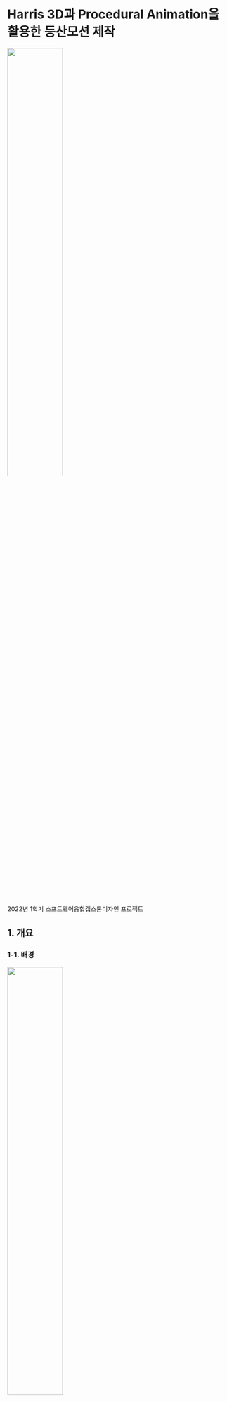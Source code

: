 # Harris 3D과 Procedural Animation을 활용한 등산모션 제작
<img src = "https://user-images.githubusercontent.com/30585313/174286112-9d2da32b-fa5a-43d5-9a42-48f127dd3e89.gif" width="50%" height="50%">
<br>
2022년 1학기 소프트웨어융합캡스톤디자인 프로젝트

## 1. 개요
### 1-1. 배경
<img src = "https://user-images.githubusercontent.com/30585313/174286521-bcb7c424-cd11-41bf-af16-67b6b92aa503.gif" width="50%" height="50%">
<br>
최근 나오는 게임들을 보면 캐릭터들의 움직임이 되게 입체적인 것을 확인할 수 있다. XY 평면으로만 이동하지 않고 높이 Z축으로도 이동한다는 점이다. 그렇기에 자연스럽게 벽과 상호작용하는 액션(벽타기, 오르기... 등)의 애니메이션이 필요하게 된다. 이 때 벽화 상호작용하는 액션 중 암벽등반이라는 구체적인 상황을 설정함으로써, 이의 자연스러운 애니메이션을 연출하기 위해 프로젝트를 진행하게 되었다.

### 1-2. 목표
보다 자연스러운 암벽등반 애니메이션을 연출할 수 있도록 한다.

### 1-3. 기대
Harris 3D를 비롯한 3D메쉬의 keypoint를 검출하는 알고리즘이 Point Matching 분야 뿐만 아니라 Procedural Animation에서도 활용할 수 있음을 보이고자 한다.

## 2. 활용 알고리즘 및 기타

### 2-1. Harris 3D
영상처리의 알고리즘인 Harris Corner Detection을 3차원에서 활용할 수 있도록 하는 알고리즘이다.

### 2-2. Procedural Animation
Inverse Kinematic을 이용하여 케릭터 애니메이션을 구현하는 기법이다.

### 2-3. Megascans
Quixel Bridge에서 제공하는 3D 스캔 데이터이다.

#### 2-3-1. 자연물
- SHARP CLIFF <BR>
<img src = "https://user-images.githubusercontent.com/30585313/174285771-6befc042-6617-402d-965e-739d024939b7.png" width="50%" height="50%">

- FOREST ROCK WALL <BR>
<img src = "https://user-images.githubusercontent.com/30585313/174285772-6097c839-e9a8-4dcb-8911-dc941c6aca45.png" width="50%" height="50%">

- ROCKY CLIFF <BR>
<img src = "https://user-images.githubusercontent.com/30585313/174285775-aa4a6d98-f241-4576-aa89-55e745c13e2f.png" width="50%" height="50%">

#### 2-3-2. 인공물
- ROMAN STATUE <BR>
<img src = "https://user-images.githubusercontent.com/30585313/174285760-1328aacd-2a23-4774-b122-527983769cb7.png" width="50%" height="50%">

- ROMAN GRAVE STONE <BR>
<img src = "https://user-images.githubusercontent.com/30585313/174285763-6675495c-cd54-4c9e-b113-9b3133001c3d.png" width="50%" height="50%">

- ROMAN MARBLE ORNATE PLINTH <BR>
<img src = "https://user-images.githubusercontent.com/30585313/174285765-82f90d4a-0d44-47df-85e1-a2622214cf60.png" width="50%" height="50%">

- ROMAN RED BRICK COLUMN <BR>
<img src = "https://user-images.githubusercontent.com/30585313/174285769-7779cee5-f459-4482-9111-d3d4adcd1758.png" width="50%" height="50%">


## 3. 1차 구현 및 결과 (소융캡디 최종 발표)

### 3-1. Harris 3D Keypoint 검출
#### 3-1-1. 자연물
- SHARP CLIFF (Vertex Ring Number = 3 / Harris Number = 0.2) <BR>
<img src = "https://user-images.githubusercontent.com/30585313/174285707-10dadd65-6ba1-421e-900c-59a68b56538a.gif" width="50%" height="50%">

    
- FOREST ROCK WALL (Vertex Ring Number = 3 / Harris Number = 0.1) <BR>
<img src = "https://user-images.githubusercontent.com/30585313/174285703-e760e6de-d994-48cf-9dc1-197b7f86b542.gif" width="50%" height="50%">

    
- ROCKY CLIFF (Vertex Ring Number = 3 / Harris Number = 0.2) <BR>
<img src = "https://user-images.githubusercontent.com/30585313/174285695-3a5090fb-6707-4502-a4f6-a276f8b37e3f.gif" width="50%" height="50%">

    
#### 3-1-2. 인공물
- ROMAN STATUE (Vertex Ring Number = 3 / Harris Number = 0.05) <BR>
<img src = "https://user-images.githubusercontent.com/30585313/174285710-7c1c95c7-4887-4328-9ea4-99f54c13fe36.gif" width="50%" height="50%">
 
    
- ROMAN GRAVE STONE (Vertex Ring Number = 3 / Harris Number = 0.245) <BR>
<img src = "https://user-images.githubusercontent.com/30585313/174285713-e44eea65-6692-4d9d-a1da-b342728d0218.gif" width="50%" height="50%">

    
- ROMAN MARBLE ORNATE PLINTH (Vertex Ring Number = 3 / Harris Number = 0.2) <BR>
<img src = "https://user-images.githubusercontent.com/30585313/174285716-64662df2-17d4-4cfb-8833-6ed764e543e6.gif" width="50%" height="50%">

    
- ROMAN RED BRICK COLUMN (Vertex Ring Number = 3 / Harris Number = 0.2) <BR>
<img src = "https://user-images.githubusercontent.com/30585313/174285719-57a778e5-4a13-44ca-838b-27dd1846ac6a.gif" width="50%" height="50%">

    
### 3-2. Procedural Animation
#### 3-2-1. Third Person Character <br>
<img src = "https://user-images.githubusercontent.com/30585313/174285821-16b3f77e-a561-4810-bb23-620719eb1614.png" width="50%" height="50%">
    - 메인 캐릭터 Actor
    - 4개의 IK Effector와 Pelvis Actor Component를 가짐
    - 위의 5개 Actor Component를 관할하는 형식
    - 각각의 이동 조건판단 및 Keypoint Location / Normal을 받아 실질적인 이동 계산
    
#### 3-2-2. IK Effector <br>
<img src = "https://user-images.githubusercontent.com/30585313/174285832-6dfb88d7-e064-4889-beb0-dd14b2cdc3d2.png" width="50%" height="50%">
    - Hands와 Foots를 관리하는 Actor Component
    - Keypoint의 Normal를 내적시켜 잡거나 딛을 수 있는 Keypoint인지 판단
    
#### 3-2-3. Pelvis Transform <br>
<img src = "https://user-images.githubusercontent.com/30585313/174285827-71be86e9-819d-4146-bcd7-533e5438efe1.png" width="50%" height="50%">
    - Pelvis의 Transform을 관리하는 Actor Component
    - 이동할 수 있는 구역 판단
 
### 3-3. 암벽등반 애니메이션 구현
#### 3-3-1. 자연물
<img src = "https://user-images.githubusercontent.com/30585313/174286112-9d2da32b-fa5a-43d5-9a42-48f127dd3e89.gif" width="50%" height="50%">
<img src = "https://user-images.githubusercontent.com/30585313/174286120-15dfddbe-765d-4bda-bb48-60e589e2d22d.gif" width="50%" height="50%">
<img src = "https://user-images.githubusercontent.com/30585313/174286123-6c261a81-ae0e-4176-b9db-af4d6c4716da.gif" width="50%" height="50%">
    
#### 3-3-2. 인공물
<img src = "https://user-images.githubusercontent.com/30585313/174285430-44f5e0ca-84dc-4114-a964-ddc6c02ff3fa.gif" width="50%" height="50%">
<img src = "https://user-images.githubusercontent.com/30585313/174285404-397abcc6-2b07-4a48-b192-5406f889d508.gif" width="50%" height="50%">
<img src = "https://user-images.githubusercontent.com/30585313/174285417-0db23a3e-5216-4bed-b638-867f31dbe833.gif" width="50%" height="50%">
<img src = "https://user-images.githubusercontent.com/30585313/174285421-8951beb0-2e42-4a9d-86e8-7d7609edc464.gif" width="50%" height="50%">
<img src = "https://user-images.githubusercontent.com/30585313/174285426-909bffe4-ad10-4e27-959b-f4cf079182c4.gif" width="50%" height="50%">

<br>
특징과 특징이 아닌 구역이 잘 구분되는 인공물 메쉬가 비교적 Keypoint 검출하는 데에 자연스러워 보인다. <br>
그러한 이유로 타당한 Vertex를 잡거나 딛는 움직임을 보인다. <br>
    
## 4. 피드백 및 추가 구현 사항 (소융캡디 최종 발표)
    - 피드백: 검출시 Keypoint들이 가까이 겹쳐져 있는 부분 수정요함
        - 활용할 수 있는 알고리즘으로썬 NMS
    - 피드백: 자연물을 보면 Keypoint들이 제대로 검출되지 않았다고 했는데, 두 개의 임계치를 수정해서 테스트해볼 것
        - Window Size -> Vertex Ring Number
        - Harris Operator -> Fraction of the Diagonal
    - 피드백: 발표를 할때 IK에 대해 좀 더 이야기 했으면 좋았을 것
    
    - 기타: 캐릭터 컨트롤러 조작감 수정 및  Locomotion 추가
    - 기타: 손과 발의 각도 수정
    - 기타: Github 페이지 수정하기
    - 기타: 발표 때 Keypoint 이야기할 때 Wireframe mode로 설명했으면 더 좋았을 것
    - 기타: 발표 때 파이프라인을 들어 설명했으면 좋았을 것
    - 기타: 정상에 다다를시 올라갈 수 있도록 캐릭터 컨트롤러 수정
    - 기타: 인터페이스가 잘 되어 있는 UE5로 업그레이드 하기
        - UE5에서도 C++ 빌드할 수 있도록 환경 구성할 것
    - 기타: Harris 3D 뿐만 아니라 다른 Keypoint 검출하는 알고리즘을 조사해볼 것
    
## 5. 피드백 수용 및 개선
추후 진행할 예정

## 6. 2차 구현 및 결과
추후 진행할 예정
